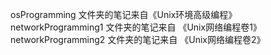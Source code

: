 osProgramming 文件夹的笔记来自《Unix环境高级编程》
networkProgramming1 文件夹的笔记来自 《Unix网络编程卷1》
networkProgramming2 文件夹的笔记来自 《Unix网络编程卷2》
